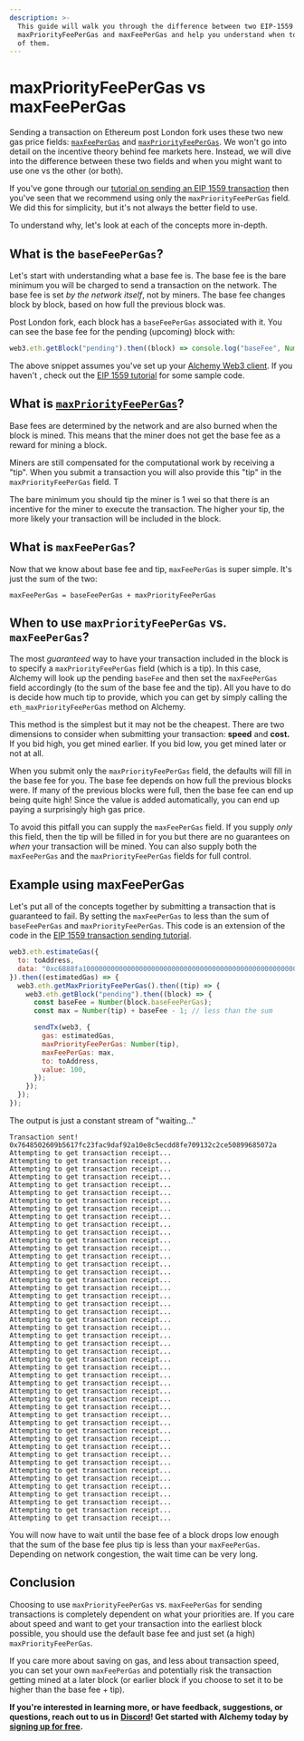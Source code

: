 ```yaml
---
description: >-
  This guide will walk you through the difference between two EIP-1559 methods:
  maxPriorityFeePerGas and maxFeePerGas and help you understand when to use each
  of them.
---
```


# maxPriorityFeePerGas vs maxFeePerGas

Sending a transaction on Ethereum post London fork uses these two new gas price fields: [`maxFeePerGas`](maxpriorityfeepergas-vs-maxfeepergas.md#and-finally-what-is-max-fee-per-gas) and [`maxPriorityFeePerGas`](../../apis/ethereum/eth-maxpriorityfeepergas.md). We won't go into detail on the incentive theory behind fee markets here. Instead, we will dive into the difference between these two fields and when you might want to use one vs the other (or both).

If you've gone through our [tutorial on sending an EIP 1559 transaction](https://docs.alchemy.com/alchemy/guides/eip-1559/send-tx-eip-1559) then you've seen that we recommend using only the `maxPriorityFeePerGas` field. We did this for simplicity, but it's not always the better field to use.

To understand why, let's look at each of the concepts more in-depth.&#x20;

## What is the `baseFeePerGas`? <a href="#what-is-the-base-fee-per-gas" id="what-is-the-base-fee-per-gas"></a>

Let's start with understanding what a base fee is. The base fee is the bare minimum you will be charged to send a transaction on the network. The base fee is set _by the network itself_, not by miners. The base fee changes block by block, based on how full the previous block was.

Post London fork, each block has a `baseFeePerGas` associated with it. You can see the base fee for the pending (upcoming) block with:

```javascript
web3.eth.getBlock("pending").then((block) => console.log("baseFee", Number(block.baseFeePerGas)));
```

The above snippet assumes you've set up your [Alchemy Web3 client](https://docs.alchemy.com/alchemy/documentation/alchemy-web3). If you haven't , check out the [EIP 1559 tutorial](https://docs.alchemy.com/alchemy/tutorials/sending-txs/eip-1559) for some sample code.

## What is [`maxPriorityFeePerGas`](../../apis/ethereum/eth-maxpriorityfeepergas.md)? <a href="#what-is-max-priority-fee-per-gas" id="what-is-max-priority-fee-per-gas"></a>

Base fees are determined by the network and are also burned when the block is mined. This means that the miner does not get the base fee as a reward for mining a block.&#x20;

Miners are still compensated for the computational work by receiving a "tip". When you submit a transaction you will also provide this "tip" in the `maxPriorityFeePerGas` field. T

The bare minimum you should tip the miner is 1 wei so that there is an incentive for the miner to execute the transaction. The higher your tip, the more likely your transaction will be included in the block.&#x20;

## What is `maxFeePerGas`? <a href="#and-finally-what-is-max-fee-per-gas" id="and-finally-what-is-max-fee-per-gas"></a>

Now that we know about base fee and tip, `maxFeePerGas` is super simple. It's just the sum of the two:

`maxFeePerGas = baseFeePerGas + maxPriorityFeePerGas`



## When to use `maxPriorityFeePerGas` vs. `maxFeePerGas`? <a href="#when-to-use-max-priority-fee-per-gas-vs-max-fee-per-gas" id="when-to-use-max-priority-fee-per-gas-vs-max-fee-per-gas"></a>

The most _guaranteed_ way to have your transaction included in the block is to specify a `maxPriorityFeePerGas` field (which is a tip). In this case, Alchemy will look up the pending `baseFee` and then set the `maxFeePerGas` field accordingly (to the sum of the base fee and the tip). All you have to do is decide how much tip to provide, which you can get by simply calling the `eth_maxPriorityFeePerGas` method on Alchemy.

This method is the simplest but it may not be the cheapest. There are two dimensions to consider when submitting your transaction: **speed** and **cost.** If you bid high, you get mined earlier. If you bid low, you get mined later or not at all.&#x20;

When you submit only the `maxPriorityFeePerGas` field, the defaults will fill in the base fee for you. The base fee depends on how full the previous blocks were. If many of the previous blocks were full, then the base fee can end up being quite high! Since the value is added automatically, you can end up paying a surprisingly high gas price.

To avoid this pitfall you can supply the `maxFeePerGas` field. If you supply _only_ this field, then the tip will be filled in for you but there are no guarantees on _when_ your transaction will be mined. You can also supply both the `maxFeePerGas` and the `maxPriorityFeePerGas` fields for full control.



## Example using maxFeePerGas <a href="#lets-see-them-in-action" id="lets-see-them-in-action"></a>

Let's put all of the concepts together by submitting a transaction that is guaranteed to fail. By setting the `maxFeePerGas` to less than the sum of `baseFeePerGas` and `maxPriorityFeePerGas`. This code is an extension of the code in the [EIP 1559 transaction sending tutorial](https://docs.alchemy.com/alchemy/guides/eip-1559/send-tx-eip-1559).

```javascript
web3.eth.estimateGas({
  to: toAddress,
  data: "0xc6888fa10000000000000000000000000000000000000000000000000000000000000003"
}).then((estimatedGas) => {
  web3.eth.getMaxPriorityFeePerGas().then((tip) => {
    web3.eth.getBlock("pending").then((block) => {
      const baseFee = Number(block.baseFeePerGas);
      const max = Number(tip) + baseFee - 1; // less than the sum

      sendTx(web3, {
        gas: estimatedGas,
        maxPriorityFeePerGas: Number(tip),
        maxFeePerGas: max,
        to: toAddress,
        value: 100,
      });
    });
  });
});
```

The output is just a constant stream of "waiting…"

```
Transaction sent! 0x7648502609b5617fc23fac9daf92a10e8c5ecdd8fe709132c2ce50899685072a
Attempting to get transaction receipt...
Attempting to get transaction receipt...
Attempting to get transaction receipt...
Attempting to get transaction receipt...
Attempting to get transaction receipt...
Attempting to get transaction receipt...
Attempting to get transaction receipt...
Attempting to get transaction receipt...
Attempting to get transaction receipt...
Attempting to get transaction receipt...
Attempting to get transaction receipt...
Attempting to get transaction receipt...
Attempting to get transaction receipt...
Attempting to get transaction receipt...
Attempting to get transaction receipt...
Attempting to get transaction receipt...
Attempting to get transaction receipt...
Attempting to get transaction receipt...
Attempting to get transaction receipt...
Attempting to get transaction receipt...
Attempting to get transaction receipt...
Attempting to get transaction receipt...
Attempting to get transaction receipt...
Attempting to get transaction receipt...
Attempting to get transaction receipt...
Attempting to get transaction receipt...
Attempting to get transaction receipt...
Attempting to get transaction receipt...
Attempting to get transaction receipt...
Attempting to get transaction receipt...
Attempting to get transaction receipt...
Attempting to get transaction receipt...
Attempting to get transaction receipt...
Attempting to get transaction receipt...
Attempting to get transaction receipt...
Attempting to get transaction receipt...
Attempting to get transaction receipt...
Attempting to get transaction receipt...
Attempting to get transaction receipt...
Attempting to get transaction receipt...
Attempting to get transaction receipt...
Attempting to get transaction receipt...
Attempting to get transaction receipt...
Attempting to get transaction receipt...
Attempting to get transaction receipt...
Attempting to get transaction receipt...
Attempting to get transaction receipt...
```

You will now have to wait until the base fee of a block drops low enough that the sum of the base fee plus tip is less than your `maxFeePerGas`. Depending on network congestion, the wait time can be very long.&#x20;

## Conclusion <a href="#hkcau-conclusion" id="hkcau-conclusion"></a>

Choosing to use `maxPriorityFeePerGas` vs. `maxFeePerGas` for sending transactions is completely dependent on what your priorities are. If you care about speed and want to get your transaction into the earliest block possible, you should use the default base fee and just set (a high) `maxPriorityFeePerGas`.&#x20;

If you care more about saving on gas, and less about transaction speed, you can set your own `maxFeePerGas` and potentially risk the transaction getting mined at a later block (or earlier block if you choose to set it to be higher than the base fee + tip).

**If you're interested in learning more, or have feedback, suggestions, or questions, reach out to us in** [**Discord**](https://alchemy.com/discord)**! Get started with Alchemy today by** [**signing up for free**](https://alchemy.com/?r=affiliate:5494a54b-6ae1-4d33-9016-c331c0dcdc1f)**.**
